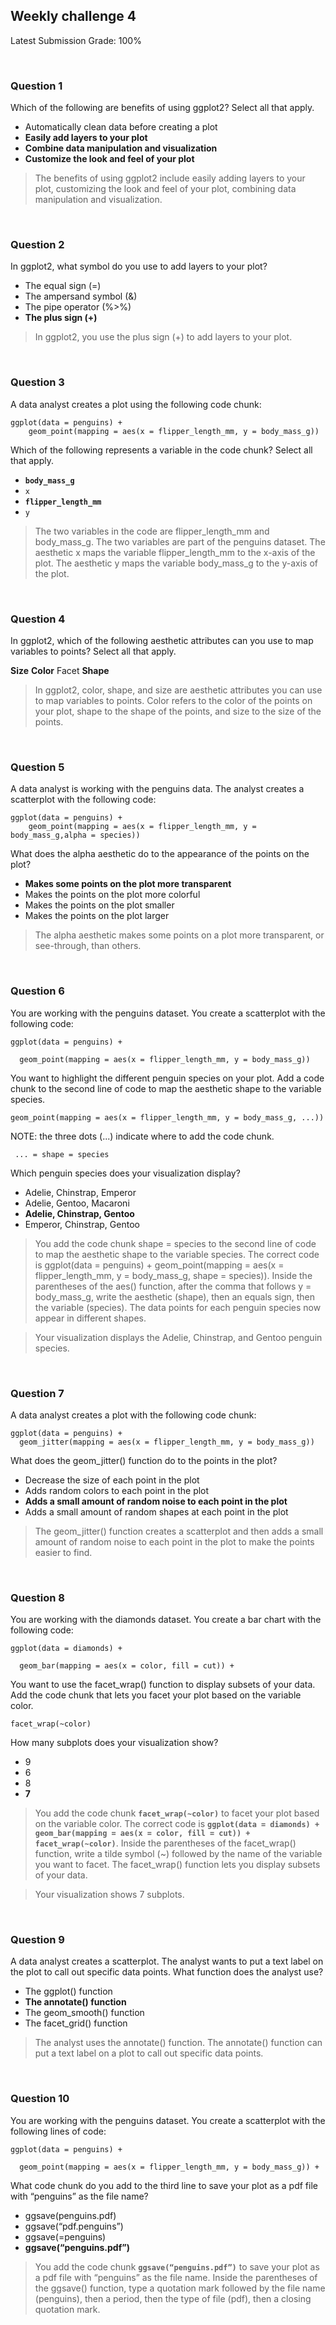 ## Weekly challenge 4

Latest Submission Grade: 100%

&nbsp;

### Question 1

Which of the following are benefits of using ggplot2? Select all that apply. 

* Automatically clean data before creating a plot
* **Easily add layers to your plot** 
* **Combine data manipulation and visualization** 
* **Customize the look and feel of your plot** 

> The benefits of using ggplot2 include easily adding layers to your plot, customizing the look and feel of your plot, combining data manipulation and visualization.

&nbsp;

### Question 2

In ggplot2, what symbol do you use to add layers to your plot?

* The equal sign (=)
* The ampersand symbol (&)
* The pipe operator (%>%)
* **The plus sign (+)**

> In ggplot2, you use the plus sign (+) to add layers to your plot.

&nbsp;

### Question 3

A data analyst creates a plot using the following code chunk: 

```
ggplot(data = penguins) + 
    geom_point(mapping = aes(x = flipper_length_mm, y = body_mass_g))
```

Which of the following represents a variable in the code chunk? Select all that apply. 

* **`body_mass_g`**
* `x`
* **`flipper_length_mm`**
* `y`

> The two variables in the code are flipper_length_mm and body_mass_g. The two variables are part of the penguins dataset. The aesthetic x maps the variable flipper_length_mm to the x-axis of the plot. The aesthetic y maps the variable body_mass_g to the y-axis of the plot.

&nbsp;

### Question 4

In ggplot2, which of the following aesthetic attributes can you use to map variables to points? Select all that apply. 

**Size**
**Color**
Facet
**Shape**


> In ggplot2, color, shape, and size are aesthetic attributes you can use to map variables to points. Color refers to the color of the points on your plot, shape to the shape of the points, and size to the size of the points. 

&nbsp;

### Question 5

A data analyst is working with the penguins data. The analyst creates a scatterplot with the following code: 

```
ggplot(data = penguins) + 
    geom_point(mapping = aes(x = flipper_length_mm, y = body_mass_g,alpha = species))
```

What does the alpha aesthetic do to the appearance of the points on the plot? 

* **Makes some points on the plot more transparent**
* Makes the points on the plot more colorful 
* Makes the points on the plot smaller
* Makes the points on the plot larger 

> The alpha aesthetic makes some points on a plot more transparent, or see-through, than others.

&nbsp;

### Question 6

You are working with the penguins dataset. You create a scatterplot with the following code: 
```
ggplot(data = penguins) +

  geom_point(mapping = aes(x = flipper_length_mm, y = body_mass_g))
```
You want to highlight the different penguin species on your plot. Add a code chunk to the second line of code to map the aesthetic shape to the variable species.

`geom_point(mapping = aes(x = flipper_length_mm, y = body_mass_g, ...))` 

NOTE: the three dots (...) indicate where to add the code chunk.

` ... = shape = species`

Which penguin species does your visualization display?

* Adelie, Chinstrap, Emperor
* Adelie, Gentoo, Macaroni 
* **Adelie, Chinstrap, Gentoo**
* Emperor, Chinstrap, Gentoo

> You add the code chunk shape = species to the second line of code to map the aesthetic shape to the variable species. The correct code is ggplot(data = penguins) + geom_point(mapping = aes(x = flipper_length_mm, y = body_mass_g, shape = species)). Inside the parentheses of the aes() function, after the comma that follows  y = body_mass_g, write the aesthetic (shape), then an equals sign, then the variable (species). The data points for each penguin species now appear in different shapes. 

> Your visualization displays the Adelie, Chinstrap, and Gentoo penguin species.

&nbsp;

### Question 7

A data analyst creates a plot with the following code chunk: 
```
ggplot(data = penguins) + 
  geom_jitter(mapping = aes(x = flipper_length_mm, y = body_mass_g))
```
What does the geom_jitter() function do to the points in the plot?

* Decrease the size of each point in the plot 
* Adds random colors to each point in the plot 
* **Adds a small amount of random noise to each point in the plot** 
* Adds a small amount of random shapes at each point in the plot

> The geom_jitter() function creates a scatterplot and then adds a small amount of random noise to each point in the plot to make the points easier to find.

&nbsp;

### Question 8

You are working with the diamonds dataset. You create a bar chart with the following code:
```
ggplot(data = diamonds) +

  geom_bar(mapping = aes(x = color, fill = cut)) +
```

You want to use the facet_wrap() function to display subsets of your data. Add the code chunk that lets you facet your plot based on the variable color. 

`facet_wrap(~color)`

How many subplots does your visualization show?

* 9
* 6
* 8
* **7**


> You add the code chunk **`facet_wrap(~color)`** to facet your plot based on the variable color. The correct code is **`ggplot(data = diamonds) + geom_bar(mapping = aes(x = color, fill = cut)) + facet_wrap(~color)`**. Inside the parentheses of the facet_wrap() function, write a tilde symbol (~) followed by the name of the variable you want to facet. The facet_wrap() function lets you display subsets of your data.

> Your visualization shows 7 subplots. 

&nbsp;

### Question 9

A data analyst creates a scatterplot. The analyst wants to put a text label on the plot to call out specific data points. What function does the analyst use?

* The ggplot() function 
* **The annotate() function** 
* The geom_smooth() function 
* The facet_grid() function 

> The analyst uses the annotate() function. The annotate() function can put a text label on a plot to call out specific data points. 


&nbsp;

### Question 10

You are working with the penguins dataset. You create a scatterplot with the following lines of code: 
```
ggplot(data = penguins) + 

  geom_point(mapping = aes(x = flipper_length_mm, y = body_mass_g)) + 
```

What code chunk do you add to the third line to save your plot as a pdf file with “penguins” as the file name? 

* ggsave(penguins.pdf)
* ggsave(“pdf.penguins”)
* ggsave(=penguins)
* **ggsave(“penguins.pdf”)**

> You add the code chunk **`ggsave(“penguins.pdf”)`** to save your plot as a pdf file with “penguins” as the file name. Inside the parentheses of the ggsave() function, type a quotation mark followed by the file name (penguins), then a period, then the type of file (pdf), then a closing quotation mark. 
